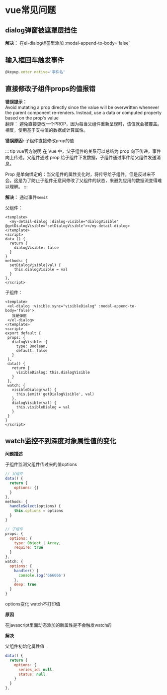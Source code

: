 # vue常见问题

## dialog弹窗被遮罩层挡住

  **解决：** 在el-dialog标签里添加 :modal-append-to-body='false'

## 输入框回车触发事件

```js
@keyup.enter.native='事件名'
```

## 直接修改子组件props的值报错

**错误提示：**   
Avoid mutating a prop directly since the value will be overwritten whenever the parent component re-renders. Instead, use a data or computed property based on the prop's value  
翻译： 避免直接更改一个PROP，因为每当父组件重新呈现时，该值就会被覆盖。相反，使用基于支柱值的数据或计算属性。

**错误原因:**  子组件直接修改prop的值

::: tip vue官方说明
在 Vue 中，父子组件的关系可以总结为 prop 向下传递，事件向上传递。父组件通过 prop 给子组件下发数据，子组件通过事件给父组件发送消息。

Prop 是单向绑定的：当父组件的属性变化时，将传导给子组件，但是反过来不会。这是为了防止子组件无意间修改了父组件的状态，来避免应用的数据流变得难以理解。
:::

**解决：** 通过事件`$emit`

父组件：
``` vue
<template>
  <my-detail-dialog :dialog-visible="dialogVisible" @getDialogVisible="setDialogVisible"></my-detail-dialog>
</template>
<script>
data () {
  return {
    dialogVisible: false
  }
}
methods: {
  setDialogVisible(val) {
    this.dialogVisible = val
  }
},
</script>
 ```
 子组件：
 ```vue
 <template>
  <el-dialog :visible.sync="visibleDialog" :modal-append-to-body='false'>
    我是弹窗
  </el-dialog>
</template>
<script>
export default {
  props: {
    dialogVisible: {
      type: Boolean,
      default: false
    }
  },
  data() {
    return {
      visibleDialog: this.dialogVisible
    }
  },
  watch: {
    visibleDialog(val) {
      this.$emit('getDialogVisible', val)
    },
    dialogVisible(val) {
      this.visibleDialog = val
    }
  }
}
</script>
```

## watch监控不到深度对象属性值的变化

**问题描述**

子组件监测父组件传过来的值options

```js
// 父组件
data() {
  return {
    options: {}
  }
},
methods: {
  handleSelect(options) {
    this.options = options
  }
}

// 子组件
props: {
  options: {
    type: Object | Array,
    require: true
  }
},
watch: {
  options: {
    handler() {
      console.log('666666')
    },
    deep: true
  }
}
```
options变化 watch不打印值

**原因**

在javascript里面动态添加的新属性是不会触发watch的

**解决**

父组件初始化属性值

```js
data() {
  return {
    options: {
      series_id: null,
      status: null
    }
  }
},
```